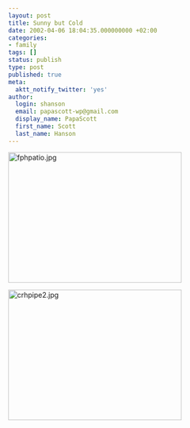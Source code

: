 ```yaml
---
layout: post
title: Sunny but Cold
date: 2002-04-06 18:04:35.000000000 +02:00
categories:
- family
tags: []
status: publish
type: post
published: true
meta:
  aktt_notify_twitter: 'yes'
author:
  login: shanson
  email: papascott-wp@gmail.com
  display_name: PapaScott
  first_name: Scott
  last_name: Hanson
---
```

<p><img alt="fphpatio.jpg" src="https://www.papascott.de/wordpress/wp-content/uploads/2002/04/fphpatio.jpg" width="350" height="263" border="0" /></p>
<p><img alt="crhpipe2.jpg" src="https://www.papascott.de/wordpress/wp-content/uploads/2002/04/crhpipe2.jpg" width="350" height="263" border="0" /></p>
